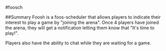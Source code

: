 #foosch


##Summary
Foosh is a foos-scheduler that allows players to indicate their interest to play a game by "joining the arena". 
Once 4 players have joined the arena, they will get a notification letting them know that "It's time to play!".

Players also have the ability to chat while they are waiting for a game.


